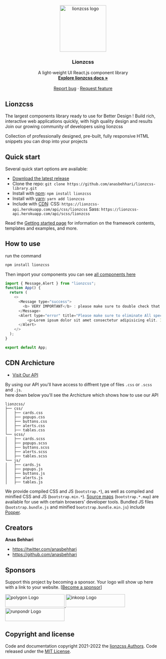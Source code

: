 <br>
<p align="center">
  <a target="_blank" href="https://lionzcss.vercel.app">
    <img src="https://weblionz.com/lionzcss/lionzcss.png" alt="lionzcss logo" width="150" height="150">
  </a>
</p>

<h3 align="center">Lionzcss</h3>

<p align="center">
A light-weight UI React.js component library 
  <br>
  <a href="https://lionzcss.vercel.app/overview"><strong>Explore lionzcss docs »</strong></a>
  <br>
  <br>
  <a href="https://github.com/anasbehhari/lionzcss-library/issues/new?assignees=-&labels=bug&template=bug_report.yml">Report bug</a>
  ·
  <a href="https://github.com/anasbehhari/lionzcss-library/issues/new?assignees=&labels=feature&template=feature_request.yml">Request feature</a>
</p>

## Lionzcss

The largest components library ready to use for Better Design !
Build rich, interactive web applications quickly, with high quality design and results
Join our growing community of developers using lionzcss

Collection of professionally designed, pre-built, fully responsive HTML snippets you can drop into your projects

## Quick start

Several quick start options are available:

- [Download the latest release](https://github.com/anasbehhari/lionzcss-library/archive/refs/heads/master.zip)
- Clone the repo: `git clone https://github.com/anasbehhari/lionzcss-library.git`
- Install with [npm](https://www.npmjs.com/): `npm install lionzcss`
- Install with [yarn](https://yarnpkg.com/): `yarn add lionzcss`
- Include with [CDN](https://lionzcss.vercel.app): CSS: `https://lionzcss-api.herokuapp.com/api/css/lionzcss` Sass: `https://lionzcss-api.herokuapp.com/api/scss/lionzcss`

Read the [Getting started page](https://lionzcss.vercel.app/overview) for information on the framework contents, templates and examples, and more.

## How to use
run the command 
```bash
npm install lionzcss
```
Then import your components you can see [all components here](https://lionzcss.vercel.app/components)
```javascript
import { Message,Alert } from "lionzcss";
function App() {
  return (
    <>
      <Message type="success">
        <b> VERY IMPORTANT</b> : please make sure to double check that the form below has all the correct information
      </Message>
      <Alert type="error" title="Please make sure to eliminate All special carachters" >
          <p>Lorem ipsum dolor sit amet consectetur adipisicing elit. Iure vitae ab illum fugit error, laborum iusto cumque, ratione voluptates quod maiores eos, harum non alias. Qui deleniti dolore itaque corrupti.</p>
      </Alert>
    </>
  );
}

export default App;
```
## CDN Archicture

- [Visit Our API](https://lionzcss.vercel.app)

By using our API you'll have access to diffrent type of files `.css` or `.scss` and `.js`.
<br>
here down below you'll see the Archicture which shows how to use our API

```text
lionzcss/
├── css/
│   ├── cards.css
│   ├── popups.css
│   ├── buttons.css
│   ├── alerts.css
│   ├── tables.css
└── scss/
│   ├── cards.scss
│   ├── popups.scss
│   ├── buttons.scss
│   ├── alerts.scss
│   ├── tables.scss
└── js/
│   ├── cards.js
│   ├── popups.js
│   ├── buttons.js
│   ├── alerts.js
│   ├── tables.js
```

We provide compiled CSS and JS (`bootstrap.*`), as well as compiled and minified CSS and JS (`bootstrap.min.*`). [Source maps](https://developers.google.com/web/tools/chrome-devtools/javascript/source-maps) (`bootstrap.*.map`) are available for use with certain browsers' developer tools. Bundled JS files (`bootstrap.bundle.js` and minified `bootstrap.bundle.min.js`) include [Popper](https://popper.js.org/).


## Creators

**Anas Behhari**

- <https://twitter.com/anasbehhari>
- <https://github.com/anasbehhari>


## Sponsors

Support this project by becoming a sponsor. Your logo will show up here with a link to your website. [[Become a sponsor](https://opencollective.com/bootstrap#sponsor)]

<a href="https://polygon.technology/"> 
<img src="https://polygon.technology/_nuxt/img/polygon-logo.99647ca.svg" alt="polygon Logo" width="192" height="42">
</a>
<a href="https://www.inkoop.io/"> 
<img src="https://www.inkoop.io/static/9ff68e686b08d1513261506f06696f1a/1bb4a/logo.avif" alt="inkoop Logo" width="192" height="42">
</a>
<a href="https://runpondr.com/"> 
<img src="https://uploads-ssl.webflow.com/603544ca5ab072022b0ccc86/6035482d019e4710d79c7e46_pondr-logo.svg" alt="runpondr Logo" width="192" height="42">
</a>

## Copyright and license

Code and documentation copyright 2021-2022 the [lionzcss Authors](https://github.com/anasbehhari/lionzcss-libary/graphs/contributors). Code released under the [MIT License](https://github.com/anasbehhari/lionzcss-libary/blob/main/LICENSE).
